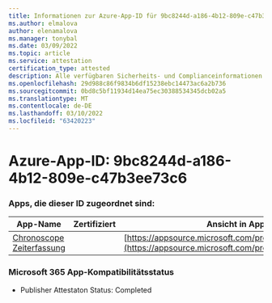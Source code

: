```yaml
---
title: Informationen zur Azure-App-ID für 9bc8244d-a186-4b12-809e-c47b3ee73c6
ms.author: elmalova
author: elenamalova
ms.manager: tonybal
ms.date: 03/09/2022
ms.topic: article
ms.service: attestation
certification_type: attested
description: Alle verfügbaren Sicherheits- und Complianceinformationen für 9bc8244d-a186-4b12-809e-c47b3eee73c6.
ms.openlocfilehash: 29d988c86f9834b6df15238ebc14473ac6a2b736
ms.sourcegitcommit: 0bd8c5bf11934d14ea75ec30388534345dcb02a5
ms.translationtype: MT
ms.contentlocale: de-DE
ms.lasthandoff: 03/10/2022
ms.locfileid: "63420223"
---
```

# <a name="azure-app-id-9bc8244d-a186-4b12-809e-c47b3eee73c6"></a>Azure-App-ID: 9bc8244d-a186-4b12-809e-c47b3ee73c6


### <a name="apps-associated-with-this-id"></a>Apps, die dieser ID zugeordnet sind:
| **App-Name** | **Zertifiziert** | **Ansicht in AppSource** |
|--------------|---------------|-----------------------|
| [Chronoscope Zeiterfassung](https://docs.microsoft.com/microsoft-365-app-certification/forward/WA200003095) |  | [https://appsource.microsoft.com/product/office/WA200003095](https://appsource.microsoft.com/product/office/WA200003095) |

### <a name="microsoft-365-app-compliance-status"></a>Microsoft 365 App-Kompatibilitätsstatus
- Publisher Attestaton Status: Completed
